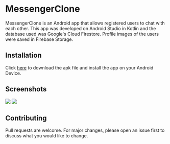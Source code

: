 # MessengerClone
MessengerClone is an Android app that allows registered users to chat with each other.
This app was developed on Android Studio in Kotlin and the database used was Google's Cloud Firestore. Profile images of the users were saved in Firebase Storage.
## Installation
Click [here](https://github.com/aarondcosta99/MessengerClone/raw/master/app/src/main/res/ss/MessengerClone_apk.apk) to download the apk file and install the app on your Android Device.
## Screenshots
![](https://github.com/aarondcosta99/MessengerClone/blob/master/ss/1.jpg?raw=true)
![](https://github.com/aarondcosta99/MessengerClone/blob/master/ss/8.jpg?raw=true)
## Contributing
Pull requests are welcome. For major changes, please open an issue first to discuss what you would like to change.
